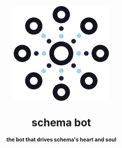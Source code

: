 <div align="center">
    <img src=".github/logo.png" width="256">
    <h1>schema bot</h1>
    <h4>the bot that drives schema's heart and soul</h4>
</div>